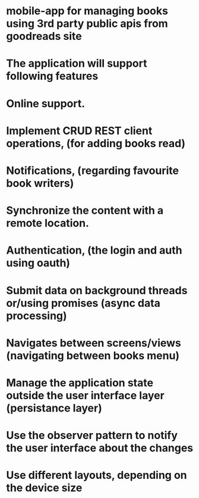 # mobile-app for managing books using 3rd party public apis from goodreads site
# The application will support following features
# Online support.
# Implement CRUD REST client operations, (for adding books read)
# Notifications, (regarding favourite book writers)
# Synchronize the content with a remote location.
# Authentication, (the login and auth using oauth)
# Submit data on background threads or/using promises (async data processing)
# Navigates between screens/views (navigating between books menu)
# Manage the application state outside the user interface layer (persistance layer)
# Use the observer pattern to notify the user interface about the changes
# Use different layouts, depending on the device size

